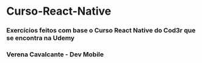 # Curso-React-Native <br/>
### Exercícios feitos com base o Curso React Native do Cod3r que se encontra na Udemy
### Verena Cavalcante - Dev Mobile
